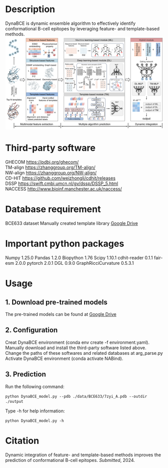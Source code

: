 # Description
DynaBCE is dynamic ensemble algorithm to effectively identify conformational B-cell epitopes by leveraging feature- and template-based methods.  
![image](img/Framework.png)  

# Third-party software
GHECOM https://pdbj.org/ghecom/  
TM-align https://zhanggroup.org/TM-align/  
NW-align https://zhanggroup.org/NW-align/  
CD-HIT https://github.com/weizhongli/cdhit/releases  
DSSP https://swift.cmbi.umcn.nl/gv/dssp/DSSP_5.html  
NACCESS http://www.bioinf.manchester.ac.uk/naccess/  

# Database requirement
BCE633 dataset 
Manually created template library [Google Drive](https://drive.google.com/file/d/1z1xSP5U5GkCvLTmrMAnlxp8qUMspBr9y/view?usp=sharing)

# Important python packages
Numpy  1.25.0
Pandas  1.2.0
Biopython  1.76
Scipy  1.10.1
cdhit-reader  0.1.1
fair-esm  2.0.0
pytorch  2.0.1
DGL  0.9.0
GraphRicciCurvature  0.5.3.1

# Usage
## 1. Download pre-trained models
The pre-trained models can be found at [Google Drive](https://drive.google.com/file/d/1z1xSP5U5GkCvLTmrMAnlxp8qUMspBr9y/view?usp=sharing)
## 2. Configuration
Creat DynaBCE environment (conda env create -f environment.yaml).  
Manually download and install the third-party software listed above.  
Change the paths of these softwares and related databases at arg_parse.py 
Activate DynaBCE environment (conda activate NABind).  
## 3. Prediction
Run the following command:  

    python DynaBCE_model.py --pdb ./data/BCE633/7zyi_A.pdb --outdir ./output 

Type -h for help information:

    python DynaBCE_model.py -h

# Citation
Dynamic integration of feature- and template-based methods improves the prediction of conformational B-cell epitopes. *Submitted*, 2024.
